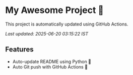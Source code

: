 # My Awesome Project 🚀

This project is automatically updated using GitHub Actions.

_Last updated: 2025-06-20 03:15:22 IST_

## Features
- Auto-update README using Python 🐍
- Auto Git push with GitHub Actions 🤖
